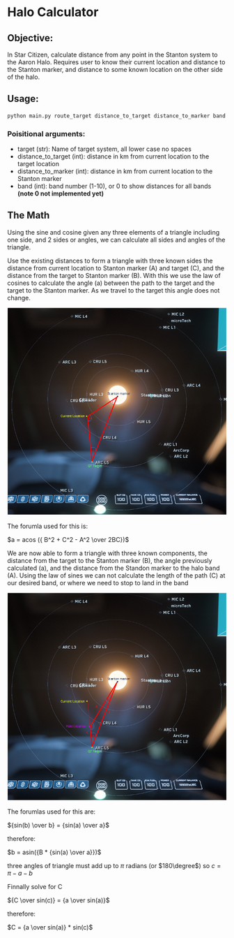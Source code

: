 # Halo Calculator

## Objective:

In Star Citizen, calculate distance from any point in the Stanton system to the Aaron Halo. Requires user to know their current location and distance to the Stanton marker, and distance to some known location on the other side of the halo.

## Usage:

```bash
python main.py route_target distance_to_target distance_to_marker band
```

### Poisitional arguments:

- target (str): Name of target system, all lower case no spaces
- distance_to_target (int): distance in km from current location to the target location
- distance_to_marker (int): distance in km from current location to the Stanton marker
- band (int): band number (1-10), or 0 to show distances for all bands
  **(note 0 not implemented yet)**

## The Math

Using the sine and cosine given any three elements of a triangle including one side, and 2 sides or angles, we can calculate all sides and angles of the triangle.

Use the existing distances to form a triangle with three known sides the distance from current location to Stanton marker (A) and target (C), and the distance from the target to Stanton marker (B). With this we use the law of cosines to calculate the angle (a) between the path to the target and the target to the Stanton marker. As we travel to the target this angle does not change.

![Starting Triangle](docs/starting_triangle.png "Starting Triangle")

The forumla used for this is:

$a = acos ({ B^2 + C^2 - A^2 \over 2BC})$

We are now able to form a triangle with three known components, the distance from the target to the Stanton marker (B), the angle previously calculated (a), and the distance from the Standon marker to the halo band (A). Using the law of sines we can not calculate the length of the path (C) at our desired band, or where we need to stop to land in the band

![Ending Triangle](docs/end_triangle.png "Ending Triangle")

The forumlas used for this are:

${sin(b) \over b} = {sin(a) \over a}$

therefore:

$b = asin({B * {sin(a) \over a}})$

three angles of triangle must add up to $\pi$ radians (or $180\degree$) so $c = \pi-a-b$

Finnally solve for C

${C \over sin(c)} = {a \over sin(a)}$

therefore:

$C = {a \over sin(a)} * sin(c)$
